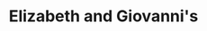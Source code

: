 ---
title: "Elizabeth and Giovanni's"
url: /kidderminster/elizabeth-and-giovannis/
shop: hairdresser
---